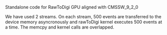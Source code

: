 Standalone code for RawToDigi GPU aligned with CMSSW_9_2_0

We have used 2 streams. On each stream, 500 events are transferred to 
the device memory asyncronously and rawToDigi kernel executes 500 events
at a time. The memcpy and kernel calls are overlapped.


